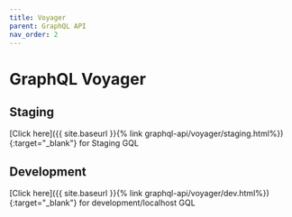```yaml
---
title: Voyager
parent: GraphQL API
nav_order: 2
---
```


# GraphQL Voyager

## Staging

[Click here]({{ site.baseurl }}{% link graphql-api/voyager/staging.html%}){:target="\_blank"} for Staging GQL

## Development

[Click here]({{ site.baseurl }}{% link graphql-api/voyager/dev.html%}){:target="\_blank"} for development/localhost GQL
